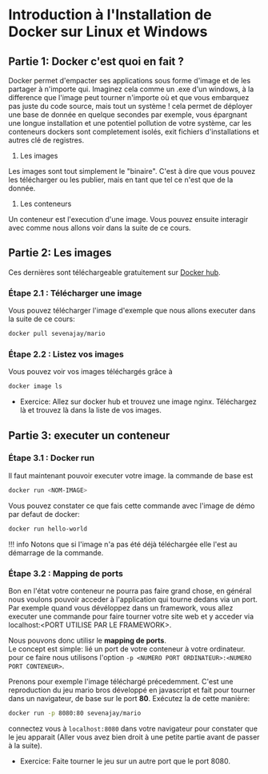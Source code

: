 #  Introduction à l'Installation de Docker sur Linux et Windows

## Partie 1: Docker c'est quoi en fait ?

Docker permet d'empacter ses applications sous forme d'image et de les partager à n'importe qui. Imaginez cela comme un .exe d'un windows, à la difference que l'image peut tourner n'importe où et que vous embarquez pas juste du code source, mais tout un système ! cela permet de déployer une base de donnée en quelque secondes par exemple, vous épargnant une longue installation et une potentiel pollution de votre système, car les conteneurs dockers sont completement isolés, exit fichiers d'installations et autres clé de registres.

1. Les images

Les images sont tout simplement le "binaire". C'est à dire que vous pouvez les télécharger ou les publier, mais en tant que tel ce n'est que de la donnée.

1. Les conteneurs

Un conteneur est l'execution d'une image. Vous pouvez ensuite interagir avec comme nous allons voir dans la suite de ce cours.


## Partie 2: Les images

Ces dernières sont téléchargeable gratuitement sur [Docker hub](https://hub.docker.com/).  

### Étape 2.1 : Télécharger une image

Vous pouvez télécharger l'image d'exemple que nous allons executer dans la suite de ce cours:
```bash
docker pull sevenajay/mario
```

### Étape 2.2 : Listez vos images

Vous pouvez voir vos images téléchargés grâce à 
```bash
docker image ls
```

- Exercice: Allez sur docker hub et trouvez une image nginx. Téléchargez là et trouvez là dans la liste de vos images.

## Partie 3: executer un conteneur

### Étape 3.1 : Docker run

Il faut maintenant pouvoir executer votre image. la commande de base est
```bash
docker run <NOM-IMAGE>
```
Vous pouvez constater ce que fais cette commande avec l'image de démo par defaut de docker:
```bash
docker run hello-world
``` 
!!! info
    Notons que si l'image n'a pas été déjà téléchargée elle l'est au démarrage de la commande.

### Étape 3.2 : Mapping de ports

Bon en l'état votre conteneur ne pourra pas faire grand chose, en général nous voulons pouvoir acceder à l'application qui tourne dedans via un port. Par exemple quand vous dévéloppez dans un framework, vous allez executer une commande pour faire tourner votre site web et y acceder via localhost:\<PORT UTILISE PAR LE FRAMEWORK\>.  

Nous pouvons donc utilisr le **mapping de ports**.  
Le concept est simple: lié un port de votre conteneur à votre ordinateur. pour ce faire nous utilisons l'option `-p <NUMERO PORT ORDINATEUR>:<NUMERO PORT CONTENEUR>`.  

Prenons pour exemple l'image téléchargé précedemment. C'est une reproduction du jeu mario bros développé en javascript et fait pour tourner dans un navigateur, de base sur le port **80**. Exécutez la de cette manière:

```bash
docker run -p 8080:80 sevenajay/mario
```

connectez vous à `localhost:8080` dans votre navigateur pour constater que le jeu apparait (Aller vous avez bien droit à une petite partie avant de passer à la suite).

- Exercice: Faite tourner le jeu sur un autre port que le port 8080. 